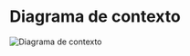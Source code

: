 # Diagrama de contexto

![Diagrama de contexto](https://user-images.githubusercontent.com/1735792/65262947-cb035200-dae1-11e9-95e8-436030ca221b.png)
